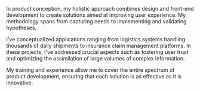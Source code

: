 In product conception, my holistic approach combines design and front-end development to create solutions aimed at improving user experience. My methodology spans from capturing needs to implementing and validating hypotheses.

I've conceptualized applications ranging from logistics systems handling thousands of daily shipments to insurance claim management platforms. In these projects, I've addressed crucial aspects such as fostering user trust and optimizing the assimilation of large volumes of complex information.

My training and experience allow me to cover the entire spectrum of product development, ensuring that each solution is as effective as it is innovative.